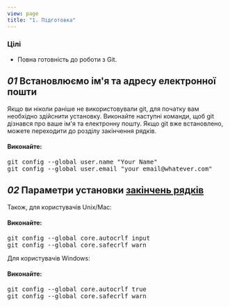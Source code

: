 ```yaml
---
view: page
title: "1. Підготовка"
---
```


<h3>Цілі</h3>

<ul><li>Повна готовність до роботи з Git.</li></ul>

<h2><em>01</em> Встановлюємо ім'я та адресу електронної пошти</h2>

<p>Якщо ви ніколи раніше не використовували git, для початку вам необхідно здійснити установку. Виконайте наступні команди, щоб git дізнався про ваше ім'я та електронну пошту. Якщо git вже встановлено, можете переходити до розділу закінчення рядків.</p>

<h4 class="h4-pre">Виконайте:</h4>

<pre class="instructions">git config --global user.name "Your Name"
git config --global user.email "your_email@whatever.com"</pre>

<h2><em>02</em> Параметри установки <a href="http://ru.wikipedia.org/wiki/%D0%9F%D0%B5%D1%80%D0%B5%D0%B2%D0%BE%D0%B4_%D1%81%D1%82%D1%80%D0%BE%D0%BA%D0%B8">закінчень рядків</a></h2>

<p>Також, для користувачів Unix/Mac:</p>

<h4 class="h4-pre">Виконайте:</h4>

<pre class="instructions">git config --global core.autocrlf input
git config --global core.safecrlf warn</pre>

<p>Для користувачів Windows:</p>

<h4 class="h4-pre">Виконайте:</h4>

<pre class="instructions">git config --global core.autocrlf true
git config --global core.safecrlf warn</pre>
